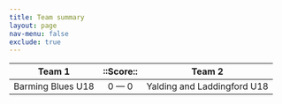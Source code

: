 ```yaml
---
title: Team summary
layout: page
nav-menu: false
exclude: true
---
```




|      Team 1       |  ::Score::  |           Team 2            |
|:-----------------:|:-----------:|:---------------------------:|
| Barming Blues U18 | 0 &mdash; 0 | Yalding and Laddingford U18 |

 <br /><br /><br />